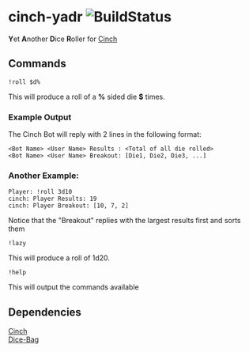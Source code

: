 # cinch-yadr ![BuildStatus](https://travis-ci.org/bbourqu/cinch-yadr.svg?branch=master)
**Y**et **A**nother **D**ice **R**oller for [Cinch][cinchrb]

## Commands
```
!roll $d%
```
This will produce a roll of a **%** sided die **$** times.

### Example Output
The Cinch Bot will reply with 2 lines in the following format:
```
<Bot Name> <User Name> Results : <Total of all die rolled>
<Bot Name> <User Name> Breakout: [Die1, Die2, Die3, ...]
```

### Another Example:
```
Player: !roll 3d10
cinch: Player Results: 19
cinch: Player Breakout: [10, 7, 2]
```

Notice that the "Breakout" replies with the largest results first and sorts them

```
!lazy
```
This will produce a roll of 1d20.


```
!help
```
This will output the commands available

## Dependencies
[Cinch][cinchrb]   
[Dice-Bag][dicelib]   

[cinchrb]: https://github.com/cinchrb/cinch
[dicelib]: https://github.com/syntruth/Dice-Bag
